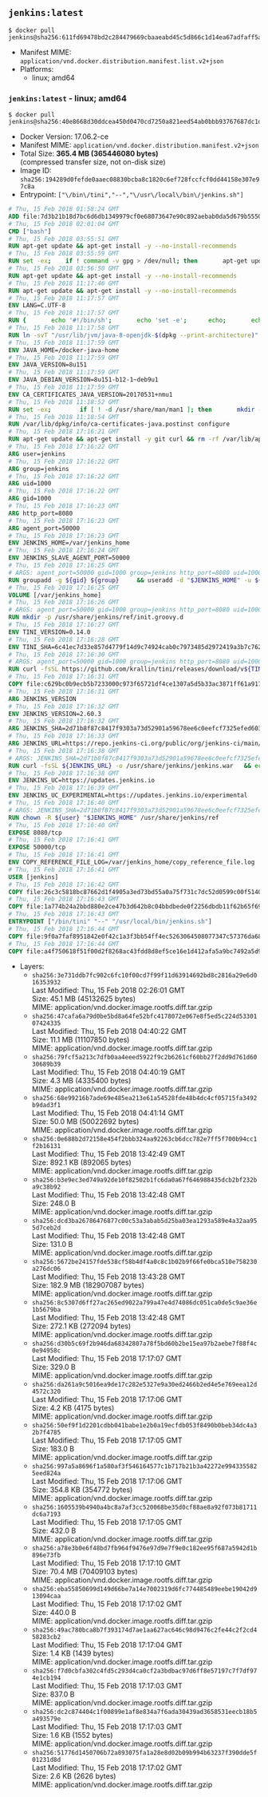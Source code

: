 ## `jenkins:latest`

```console
$ docker pull jenkins@sha256:611fd69478bd2c284479669cbaaeabd45c5d866c1d14ea67adfaff5a61a5f4a9
```

-	Manifest MIME: `application/vnd.docker.distribution.manifest.list.v2+json`
-	Platforms:
	-	linux; amd64

### `jenkins:latest` - linux; amd64

```console
$ docker pull jenkins@sha256:40e8668d30ddcea450d0470cd7250a821eed54ab0bbb93767687dc1d81c13236
```

-	Docker Version: 17.06.2-ce
-	Manifest MIME: `application/vnd.docker.distribution.manifest.v2+json`
-	Total Size: **365.4 MB (365446080 bytes)**  
	(compressed transfer size, not on-disk size)
-	Image ID: `sha256:194289d0fefde0aaec08830bcba8c1820c6ef728fccfcf0dd44158e307e97c8a`
-	Entrypoint: `["\/bin\/tini","--","\/usr\/local\/bin\/jenkins.sh"]`

```dockerfile
# Thu, 15 Feb 2018 01:58:24 GMT
ADD file:7d3b21b18d7bc6d6db1349979cf0e68073647e90c892aebab0da5d679b5550eb in / 
# Thu, 15 Feb 2018 02:01:04 GMT
CMD ["bash"]
# Thu, 15 Feb 2018 03:55:51 GMT
RUN apt-get update && apt-get install -y --no-install-recommends 		ca-certificates 		curl 		wget 	&& rm -rf /var/lib/apt/lists/*
# Thu, 15 Feb 2018 03:55:59 GMT
RUN set -ex; 	if ! command -v gpg > /dev/null; then 		apt-get update; 		apt-get install -y --no-install-recommends 			gnupg 			dirmngr 		; 		rm -rf /var/lib/apt/lists/*; 	fi
# Thu, 15 Feb 2018 03:56:50 GMT
RUN apt-get update && apt-get install -y --no-install-recommends 		bzr 		git 		mercurial 		openssh-client 		subversion 				procps 	&& rm -rf /var/lib/apt/lists/*
# Thu, 15 Feb 2018 11:17:46 GMT
RUN apt-get update && apt-get install -y --no-install-recommends 		bzip2 		unzip 		xz-utils 	&& rm -rf /var/lib/apt/lists/*
# Thu, 15 Feb 2018 11:17:57 GMT
ENV LANG=C.UTF-8
# Thu, 15 Feb 2018 11:17:57 GMT
RUN { 		echo '#!/bin/sh'; 		echo 'set -e'; 		echo; 		echo 'dirname "$(dirname "$(readlink -f "$(which javac || which java)")")"'; 	} > /usr/local/bin/docker-java-home 	&& chmod +x /usr/local/bin/docker-java-home
# Thu, 15 Feb 2018 11:17:58 GMT
RUN ln -svT "/usr/lib/jvm/java-8-openjdk-$(dpkg --print-architecture)" /docker-java-home
# Thu, 15 Feb 2018 11:17:59 GMT
ENV JAVA_HOME=/docker-java-home
# Thu, 15 Feb 2018 11:17:59 GMT
ENV JAVA_VERSION=8u151
# Thu, 15 Feb 2018 11:17:59 GMT
ENV JAVA_DEBIAN_VERSION=8u151-b12-1~deb9u1
# Thu, 15 Feb 2018 11:17:59 GMT
ENV CA_CERTIFICATES_JAVA_VERSION=20170531+nmu1
# Thu, 15 Feb 2018 11:18:52 GMT
RUN set -ex; 		if [ ! -d /usr/share/man/man1 ]; then 		mkdir -p /usr/share/man/man1; 	fi; 		apt-get update; 	apt-get install -y 		openjdk-8-jdk="$JAVA_DEBIAN_VERSION" 		ca-certificates-java="$CA_CERTIFICATES_JAVA_VERSION" 	; 	rm -rf /var/lib/apt/lists/*; 		[ "$(readlink -f "$JAVA_HOME")" = "$(docker-java-home)" ]; 		update-alternatives --get-selections | awk -v home="$(readlink -f "$JAVA_HOME")" 'index($3, home) == 1 { $2 = "manual"; print | "update-alternatives --set-selections" }'; 	update-alternatives --query java | grep -q 'Status: manual'
# Thu, 15 Feb 2018 11:18:54 GMT
RUN /var/lib/dpkg/info/ca-certificates-java.postinst configure
# Thu, 15 Feb 2018 17:16:21 GMT
RUN apt-get update && apt-get install -y git curl && rm -rf /var/lib/apt/lists/*
# Thu, 15 Feb 2018 17:16:22 GMT
ARG user=jenkins
# Thu, 15 Feb 2018 17:16:22 GMT
ARG group=jenkins
# Thu, 15 Feb 2018 17:16:22 GMT
ARG uid=1000
# Thu, 15 Feb 2018 17:16:22 GMT
ARG gid=1000
# Thu, 15 Feb 2018 17:16:23 GMT
ARG http_port=8080
# Thu, 15 Feb 2018 17:16:23 GMT
ARG agent_port=50000
# Thu, 15 Feb 2018 17:16:23 GMT
ENV JENKINS_HOME=/var/jenkins_home
# Thu, 15 Feb 2018 17:16:24 GMT
ENV JENKINS_SLAVE_AGENT_PORT=50000
# Thu, 15 Feb 2018 17:16:25 GMT
# ARGS: agent_port=50000 gid=1000 group=jenkins http_port=8080 uid=1000 user=jenkins
RUN groupadd -g ${gid} ${group}     && useradd -d "$JENKINS_HOME" -u ${uid} -g ${gid} -m -s /bin/bash ${user}
# Thu, 15 Feb 2018 17:16:25 GMT
VOLUME [/var/jenkins_home]
# Thu, 15 Feb 2018 17:16:26 GMT
# ARGS: agent_port=50000 gid=1000 group=jenkins http_port=8080 uid=1000 user=jenkins
RUN mkdir -p /usr/share/jenkins/ref/init.groovy.d
# Thu, 15 Feb 2018 17:16:27 GMT
ENV TINI_VERSION=0.14.0
# Thu, 15 Feb 2018 17:16:28 GMT
ENV TINI_SHA=6c41ec7d33e857d4779f14d9c74924cab0c7973485d2972419a3b7c7620ff5fd
# Thu, 15 Feb 2018 17:16:30 GMT
# ARGS: agent_port=50000 gid=1000 group=jenkins http_port=8080 uid=1000 user=jenkins
RUN curl -fsSL https://github.com/krallin/tini/releases/download/v${TINI_VERSION}/tini-static-amd64 -o /bin/tini && chmod +x /bin/tini   && echo "$TINI_SHA  /bin/tini" | sha256sum -c -
# Thu, 15 Feb 2018 17:16:31 GMT
COPY file:c629bc0b9ecb5b7233000c973f65721df4ce1307a5d5b33ac3871ff61a9172ff in /usr/share/jenkins/ref/init.groovy.d/tcp-slave-agent-port.groovy 
# Thu, 15 Feb 2018 17:16:31 GMT
ARG JENKINS_VERSION
# Thu, 15 Feb 2018 17:16:32 GMT
ENV JENKINS_VERSION=2.60.3
# Thu, 15 Feb 2018 17:16:32 GMT
ARG JENKINS_SHA=2d71b8f87c8417f9303a73d52901a59678ee6c0eefcf7325efed6035ff39372a
# Thu, 15 Feb 2018 17:16:33 GMT
ARG JENKINS_URL=https://repo.jenkins-ci.org/public/org/jenkins-ci/main/jenkins-war/2.60.3/jenkins-war-2.60.3.war
# Thu, 15 Feb 2018 17:16:38 GMT
# ARGS: JENKINS_SHA=2d71b8f87c8417f9303a73d52901a59678ee6c0eefcf7325efed6035ff39372a JENKINS_URL=https://repo.jenkins-ci.org/public/org/jenkins-ci/main/jenkins-war/2.60.3/jenkins-war-2.60.3.war agent_port=50000 gid=1000 group=jenkins http_port=8080 uid=1000 user=jenkins
RUN curl -fsSL ${JENKINS_URL} -o /usr/share/jenkins/jenkins.war   && echo "${JENKINS_SHA}  /usr/share/jenkins/jenkins.war" | sha256sum -c -
# Thu, 15 Feb 2018 17:16:38 GMT
ENV JENKINS_UC=https://updates.jenkins.io
# Thu, 15 Feb 2018 17:16:39 GMT
ENV JENKINS_UC_EXPERIMENTAL=https://updates.jenkins.io/experimental
# Thu, 15 Feb 2018 17:16:40 GMT
# ARGS: JENKINS_SHA=2d71b8f87c8417f9303a73d52901a59678ee6c0eefcf7325efed6035ff39372a JENKINS_URL=https://repo.jenkins-ci.org/public/org/jenkins-ci/main/jenkins-war/2.60.3/jenkins-war-2.60.3.war agent_port=50000 gid=1000 group=jenkins http_port=8080 uid=1000 user=jenkins
RUN chown -R ${user} "$JENKINS_HOME" /usr/share/jenkins/ref
# Thu, 15 Feb 2018 17:16:40 GMT
EXPOSE 8080/tcp
# Thu, 15 Feb 2018 17:16:41 GMT
EXPOSE 50000/tcp
# Thu, 15 Feb 2018 17:16:41 GMT
ENV COPY_REFERENCE_FILE_LOG=/var/jenkins_home/copy_reference_file.log
# Thu, 15 Feb 2018 17:16:41 GMT
USER [jenkins]
# Thu, 15 Feb 2018 17:16:42 GMT
COPY file:26c3c5818bc87662d1f4905a3ed73bd55a0a75f731c7dc52d0599c00f51408e9 in /usr/local/bin/jenkins-support 
# Thu, 15 Feb 2018 17:16:43 GMT
COPY file:1a774b24a2bbd880e2ce47b3d642b8c04bbdbede0f2256dbdb11f62b65f696ba in /usr/local/bin/jenkins.sh 
# Thu, 15 Feb 2018 17:16:43 GMT
ENTRYPOINT ["/bin/tini" "--" "/usr/local/bin/jenkins.sh"]
# Thu, 15 Feb 2018 17:16:44 GMT
COPY file:9f0a7faf8951842e0f42c1a3f3bb54ff4ec5263064508077347c57376da68b46 in /usr/local/bin/plugins.sh 
# Thu, 15 Feb 2018 17:16:44 GMT
COPY file:a4f750618f51f00d2f8268ac43fdd8d8ef5ce16e1d412afa5a9bc7492a5d975f in /usr/local/bin/install-plugins.sh 
```

-	Layers:
	-	`sha256:3e731ddb7fc902c6fc10f00cd7f99f11d63914692bd8c2816a29e6d016353932`  
		Last Modified: Thu, 15 Feb 2018 02:26:01 GMT  
		Size: 45.1 MB (45132625 bytes)  
		MIME: application/vnd.docker.image.rootfs.diff.tar.gzip
	-	`sha256:47cafa6a79d0be5bd8a64fe52bfc4178072e067e8f5ed5c224d5330107424335`  
		Last Modified: Thu, 15 Feb 2018 04:40:22 GMT  
		Size: 11.1 MB (11107850 bytes)  
		MIME: application/vnd.docker.image.rootfs.diff.tar.gzip
	-	`sha256:79fcf5a213c7dfb0aa4eeed5922f9c2b6261cf60bb27f2dd9d761d6030689b39`  
		Last Modified: Thu, 15 Feb 2018 04:40:19 GMT  
		Size: 4.3 MB (4335400 bytes)  
		MIME: application/vnd.docker.image.rootfs.diff.tar.gzip
	-	`sha256:68e99216b7ade69e485ea213e61a54528fde48b4dc4cf05715fa3492b9dad3f1`  
		Last Modified: Thu, 15 Feb 2018 04:41:14 GMT  
		Size: 50.0 MB (50022692 bytes)  
		MIME: application/vnd.docker.image.rootfs.diff.tar.gzip
	-	`sha256:0e688b2d72158e454f2bbb324aa92263cb6dcc782e7ff5f700b94cc1f2b16131`  
		Last Modified: Thu, 15 Feb 2018 13:42:49 GMT  
		Size: 892.1 KB (892065 bytes)  
		MIME: application/vnd.docker.image.rootfs.diff.tar.gzip
	-	`sha256:b3e9ec3ed749a92de10f82502b1fc6da0a67f646988435dcb2bf232ba9c38b92`  
		Last Modified: Thu, 15 Feb 2018 13:42:48 GMT  
		Size: 248.0 B  
		MIME: application/vnd.docker.image.rootfs.diff.tar.gzip
	-	`sha256:dcd3ba26786476877c00c53a3abab5d25ba03ea1293a589e4a32aa955d7ceb2d`  
		Last Modified: Thu, 15 Feb 2018 13:42:48 GMT  
		Size: 131.0 B  
		MIME: application/vnd.docker.image.rootfs.diff.tar.gzip
	-	`sha256:5672be24157fde538cf58b4df4a0c8c1b02b9f66fe0bca510e758230a276dc06`  
		Last Modified: Thu, 15 Feb 2018 13:43:28 GMT  
		Size: 182.9 MB (182907087 bytes)  
		MIME: application/vnd.docker.image.rootfs.diff.tar.gzip
	-	`sha256:8c5307d6ff27ac265ed9022a799a47e4d74086dc051ca0de5c9ae36e1b5679ba`  
		Last Modified: Thu, 15 Feb 2018 13:42:48 GMT  
		Size: 272.1 KB (272094 bytes)  
		MIME: application/vnd.docker.image.rootfs.diff.tar.gzip
	-	`sha256:d30b5c69f2b946da68342807a78f5bd60b2be15ea97b2aebe7f88f4c0e94958c`  
		Last Modified: Thu, 15 Feb 2018 17:17:07 GMT  
		Size: 329.0 B  
		MIME: application/vnd.docker.image.rootfs.diff.tar.gzip
	-	`sha256:da261a9c5016ea9de17c282e5327e9a30ed2466b2ed4e5e769eea12d4572c320`  
		Last Modified: Thu, 15 Feb 2018 17:17:06 GMT  
		Size: 4.2 KB (4175 bytes)  
		MIME: application/vnd.docker.image.rootfs.diff.tar.gzip
	-	`sha256:50ef9f1d2201cdbb041babe1e2b0a19ecfdb053f8490b0beb34dc4a32b7f4785`  
		Last Modified: Thu, 15 Feb 2018 17:17:05 GMT  
		Size: 183.0 B  
		MIME: application/vnd.docker.image.rootfs.diff.tar.gzip
	-	`sha256:997a5a8696f1a580af3f546164577c1b717b21b3a42272e9943355825eed824a`  
		Last Modified: Thu, 15 Feb 2018 17:17:06 GMT  
		Size: 354.8 KB (354772 bytes)  
		MIME: application/vnd.docker.image.rootfs.diff.tar.gzip
	-	`sha256:1605539b4940a4bc8a7af3cc520068be35d0cf88ae8a92f073b81711dc6a7193`  
		Last Modified: Thu, 15 Feb 2018 17:17:05 GMT  
		Size: 432.0 B  
		MIME: application/vnd.docker.image.rootfs.diff.tar.gzip
	-	`sha256:a78e3b0e6f48bd7fb964f9476e97d9e7f9e0c182ee95f687a5942d1b896e73fb`  
		Last Modified: Thu, 15 Feb 2018 17:17:10 GMT  
		Size: 70.4 MB (70409103 bytes)  
		MIME: application/vnd.docker.image.rootfs.diff.tar.gzip
	-	`sha256:eba55850699d149d66be7a14e7002319d6fc774485489eebe19042d913094caa`  
		Last Modified: Thu, 15 Feb 2018 17:17:02 GMT  
		Size: 440.0 B  
		MIME: application/vnd.docker.image.rootfs.diff.tar.gzip
	-	`sha256:49ac780bca8b7f393174d7ae1aa627ac646c98d9476c2fe44c2f2cd458283cb2`  
		Last Modified: Thu, 15 Feb 2018 17:17:04 GMT  
		Size: 1.4 KB (1439 bytes)  
		MIME: application/vnd.docker.image.rootfs.diff.tar.gzip
	-	`sha256:f7d0cbfa302c4fd5c293d4ca0cf2a3bdbac97d6ff8e57197c7f7df974e1cb194`  
		Last Modified: Thu, 15 Feb 2018 17:17:03 GMT  
		Size: 837.0 B  
		MIME: application/vnd.docker.image.rootfs.diff.tar.gzip
	-	`sha256:dc2c874404c1f00899e1af8e834a7f6ada30439ad3658531eecb18b5a493579e`  
		Last Modified: Thu, 15 Feb 2018 17:17:03 GMT  
		Size: 1.6 KB (1552 bytes)  
		MIME: application/vnd.docker.image.rootfs.diff.tar.gzip
	-	`sha256:51776d1450706b72a893075fa1a28e8d02b09b994b63237f390dde5f01231d8d`  
		Last Modified: Thu, 15 Feb 2018 17:17:02 GMT  
		Size: 2.6 KB (2626 bytes)  
		MIME: application/vnd.docker.image.rootfs.diff.tar.gzip
